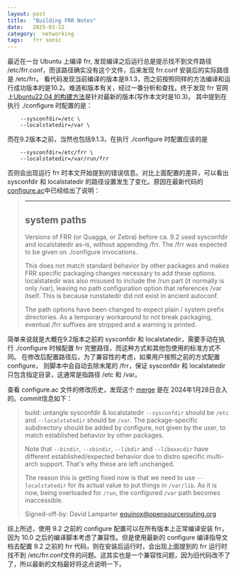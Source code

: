 ```yaml
---
layout: post
title:  "Building FRR Notes"
date:   2025-03-22
category:  networking
tags:   frr sonic
---
```


最近在一台 Ubuntu 上编译 frr, 发现编译之后运行总是提示找不到文件路径 /etc/frr.conf，而该路径确实没有这个文件，后来发现 frr.conf 安装后的实际路径是 /etc/frr。
看代码发现当前编译的版本是9.1.3，而之前按照同样的方法编译和运行成功版本的是10.2。难道和版本有关，经过一番分析和查找，终于发现 frr 官网上[Ubuntu22.04
的构建方法](https://docs.frrouting.org/projects/dev-guide/en/latest/building-frr-for-ubuntu2204.html)是针对最新的版本(写作本文时是10.3)。
其中提到在执行 ./configure 时配置的是：

```shell
    --sysconfdir=/etc \
    --localstatedir=/var \
```

而在9.2版本之前，当然也包括9.1.3，在执行 ./configure 时配置应该的是

```shell
    --sysconfdir=/etc/frr \
    --localstatedir=/var/run/frr
```

否则会出现运行 frr 时本文开始提到的错误信息。对比上面配置的差异，可以看出 sysconfdir 和 localstatedir 的路径设置发生了变化。原因在最新代码的[configure.ac](https://github.com/FRRouting/frr/blob/master/configure.ac)中已经给出了说明：

> ------------------------------
> system paths
> ------------------------------
> Versions of FRR (or Quagga, or Zebra) before ca. 9.2 used sysconfdir and
> localstatedir as-is, without appending /frr.  The /frr was expected to be
> given on ./configure invocations.
> 
> This does not match standard behavior by other packages and makes FRR
> specific packaging changes necessary to add these options.  localstatedir
> was also misused to include the /run part (it normally is only /var),
> leaving no path configuration option that references /var itself.  This
> is because runstatedir did not exist in ancient autoconf.
> 
> The path options have been changed to expect plain / system prefix
> directories.  As a temporary workaround to not break packaging, eventual
> /frr suffixes are stripped and a warning is printed.

简单来说就是大概在9.2版本之前的 sysconfdir 和 localstatedir，需要手动在执行 ./configure 时候配置 frr 完整路径，而这种方式和其他包使用的标准方式不同。
在修改后配置路径后，为了兼容性的考虑，如果用户按照之前的方式配置 configure， 则脚本中会自动去除末尾的 /frr，保证 sysconfdir 和 localstatedir 只包含指定目录，这通常是指路径 /etc 和 /var。

查看 configure.ac 文件的修改历史，发现这个 [merge](https://github.com/FRRouting/frr/commit/ff62df2e4484b9f89fea4ed736006c21f3a797cc) 是在 2024年1月28日合入的。commit信息如下：

> build: untangle sysconfdir & localstatedir
> `--sysconfdir` should be `/etc` and `--localstatedir` should be `/var`.
> The package-specific subdirectory should be added by configure, not
> given by the user, to match established behavior by other packages.
> 
> Note that `--bindir`, `--sbindir`, `--libdir` and `--libexecdir` have
> different established/expected behavior due to distro specific
> multi-arch support.  That's why these are left unchanged.
> 
> The reason this is getting fixed now is that we need to use
> `--localstatedir` for its actual value to put things in `/var/lib`.  As
> it is now, being overloaded for `/run`, the configured `/var` path
> becomes inaccessible.
> 
> Signed-off-by: David Lamparter <equinox@opensourcerouting.org>

综上所述，使用 9.2 之前的 configure 配置可以在所有版本上正常编译安装 frr，因为 10.0 之后的编译脚本考虑了兼容性。但是使用最新的 configure 编译指导文档去配置 9.2 之前的 frr 代码，则在安装后运行时，会出现上面提到的 frr 运行时找不到 /etc/frr.conf文件的问题。这其实也是一个兼容性问题，因为旧代码改不了了，所以最新的文档最好将这点说明一下。

